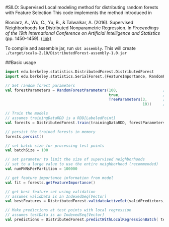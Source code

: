 #SILO: Supervised Local modeling method for distributing random forests with Feature Selection
This code implements the method introduced in

Bloniarz, A., Wu, C., Yu, B., & Talwalkar, A. (2016). Supervised Neighborhoods for Distributed Nonparametric Regression. In *Proceedings of the 19th International Conference on Artificial Intelligence and Statistics* (pp. 1450-1459). [(link)](http://www.jmlr.org/proceedings/papers/v51/bloniarz16.pdf)

To compile and assemble jar, run `sbt assembly`. This will create `./target/scala-2.10/DistributedForest-assembly-1.0.jar`

##Basic usage
```scala
import edu.berkeley.statistics.DistributedForest.DistributedForest
import edu.berkeley.statistics.SerialForest.{FeatureImportance, RandomForestParameters, TreeParameters, RandomForest}

// Set random forest parameters
val forestParameters = RandomForestParameters(100,                    // Number of trees
                                              true,                   // Resample with replacement?
                                              TreeParameters(3,       // mtry
                                                             10))     // max number of training points in leaf node

// Train the models
// assumes trainingDataRDD is a RDD[LabeledPoint]
val forests = DistributedForest.train(trainingDataRDD, forestParameters)

// persist the trained forests in memory
forests.persist()

// set batch size for processing test points
val batchSize = 100

// set parameter to limit the size of supervised neighborhoods
// set to a large value to use the entire neighborhood (recommended)
val numPNNsPerPartition = 100000  

// get feature importance information from model
val fit = forests.getFeatureImportance()

// get best feature set using validation
// assumes validData is an IndexedSeq[Vector]
val bestFeatures = DistributedForest.validateActiveSet(validPredictors, validLabels, forests, nPnnsPerPartition, batchSize, fit)

// Make predictions at test points with local regression
// assumes testData is an IndexedSeq[Vector]
val predictions = DistributedForest.predictWithLocalRegressionBatch( testPredictors, forests, nPnnsPerPartition, batchSize, fit.getTopFeatures(bestFeatures))

```


